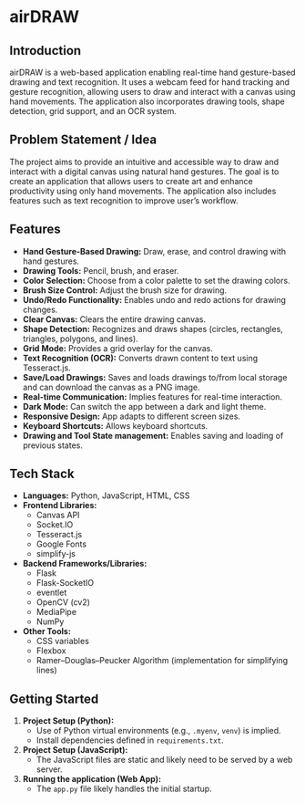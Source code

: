 # airDRAW

## Introduction

airDRAW is a web-based application enabling real-time hand gesture-based drawing and text recognition.  It uses a webcam feed for hand tracking and gesture recognition, allowing users to draw and interact with a canvas using hand movements. The application also incorporates drawing tools, shape detection, grid support, and an OCR system.

## Problem Statement / Idea

The project aims to provide an intuitive and accessible way to draw and interact with a digital canvas using natural hand gestures. The goal is to create an application that allows users to create art and enhance productivity using only hand movements. The application also includes features such as text recognition to improve user’s workflow.

## Features

*   **Hand Gesture-Based Drawing:** Draw, erase, and control drawing with hand gestures.
*   **Drawing Tools:** Pencil, brush, and eraser.
*   **Color Selection:** Choose from a color palette to set the drawing colors.
*   **Brush Size Control:** Adjust the brush size for drawing.
*   **Undo/Redo Functionality:** Enables undo and redo actions for drawing changes.
*   **Clear Canvas:** Clears the entire drawing canvas.
*   **Shape Detection:** Recognizes and draws shapes (circles, rectangles, triangles, polygons, and lines).
*   **Grid Mode:** Provides a grid overlay for the canvas.
*   **Text Recognition (OCR):** Converts drawn content to text using Tesseract.js.
*   **Save/Load Drawings:** Saves and loads drawings to/from local storage and can download the canvas as a PNG image.
*   **Real-time Communication:** Implies features for real-time interaction.
*   **Dark Mode:** Can switch the app between a dark and light theme.
*   **Responsive Design:** App adapts to different screen sizes.
*   **Keyboard Shortcuts:** Allows keyboard shortcuts.
*   **Drawing and Tool State management:** Enables saving and loading of previous states.

## Tech Stack

*   **Languages:** Python, JavaScript, HTML, CSS
*   **Frontend Libraries:**
    *   Canvas API
    *   Socket.IO
    *   Tesseract.js
    *   Google Fonts
    *   simplify-js
*   **Backend Frameworks/Libraries:**
    *   Flask
    *   Flask-SocketIO
    *   eventlet
    *   OpenCV (cv2)
    *   MediaPipe
    *   NumPy
*   **Other Tools:**
    *   CSS variables
    *   Flexbox
    *   Ramer–Douglas–Peucker Algorithm (implementation for simplifying lines)

## Getting Started

1.  **Project Setup (Python):**
    *   Use of Python virtual environments (e.g., `.myenv`, `venv`) is implied.
    *   Install dependencies defined in `requirements.txt`.
2.  **Project Setup (JavaScript):**
    *   The JavaScript files are static and likely need to be served by a web server.
3.  **Running the application (Web App):**
    *   The `app.py` file likely handles the initial startup.
